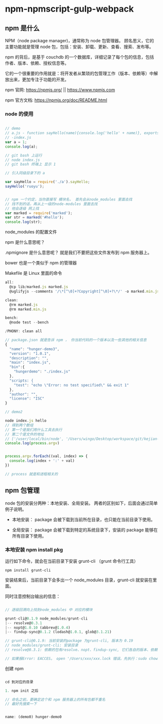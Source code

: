 # npm-npmscript-gulp-webpack

## npm 是什么

NPM（node package manager)，通常称为 node 包管理器。
顾名思义，它的主要功能就是管理 node 包，包括：安装、卸载、更新、查看、搜索、发布等。

npm 的背后，是基于 couchdb 的一个数据库，详细记录了每个包的信息，包括作者、版本、依赖、授权信息等。

它的一个很重要的作用就是：将开发者从繁琐的包管理工作（版本、依赖等）中解放出来，更加专注于功能的开发。

npm 官网: https://npmjs.org/ || https://www.npmjs.com

npm 官方文档: https://npmjs.org/doc/README.html

### node 的使用

```js

// demo
// a.js - function sayHello(name){console.log('hello' + name)}, exports.sayHello = sayHello
// -index.js
var a = 1;
console.log(a);

// git bash 上运行
// node index.js
// git bash 终端上 显示 1

// 引入同级目录下的 a

var sayHello = require('./a').sayHello;
sayHello('ruoyu');


// npm 一个约定，当你直接写 模块名， 首先会从node_modules 里面去找
// 找不到的话，再从上一级的node-modules 里面去找
// 他会逐级 网上找
var marked = require('marked');
var str = marked('#hello');
console.log(str);

```


node_modules 的配置文件

npm 是什么意思呢？

.npmignore 是什么意思呢？ 就是我们不要把这些文件发布到 npm 服务器上。

bower 也是一个类似于 npm 的管理器

Makefile 是 Linux 里面的命令

```js
all:
  @cp lib/marked.js marked.js
  @uglifyjs --comments '/\*[^\0]+?Copyright[^\0]+?\*/' -o marked.min.js

clean:
  @rm marked.js
  @rm marked.min.js

bench:
  @node test --bench

/PHONY: clean all
```


```js
// package.json 就是告诉 npm ， 你当前代码的一个版本以及一些其他的相关信息
{
  "name": "hunger-demo3",
  "version": "1.0.1",
  "description": "",
  "main": "index.js",
  "bin":{
    "hungerdemo": "./index.js"
  },
  "scripts: {
    "test": "echo \"Error: no test specified\" && exit 1"
  },
  "author": "",
  "license": "ISC"
}

```

``` js
// demo2

node index.js hello
// 得到两个数组
// 第一个是我们用什么工具去执行
// 第二个是文件的地址
// ['/user/local/bin/node', '/Users/wingo/Desktop/workspace/git/kejian-zuoye-xianqmu/frontend-knowledge-ppt/code/npm/demo2/index.js', 'hello']
console.log(process.argv)


process.argv.forEach((val, index) => {
  console.log(index + ':' + val)
})

// process 就是和进程相关的
```

## npm 包管理

node 包的安装分两种：本地安装、全局安装。
两者的区别如下，后面会通过简单例子说明。

- 本地安装： package 会被下载到当前所在目录，也只能在当前目录下使用。

- 全局安装： package 会被下载到特定的系统目录下，安装的 package 能够在所有目录下使用。

### 本地安装 npm install pkg

运行如下命令，就会在当前目录下安装 grunt-cli （grunt 命令行工具）

```nodeJs
npm install grunt-cli
```

安装结束后，当前目录下会多出一个 node_modules 目录，grunt-cli 就安装在里面。

同时注意控制台输出的信息：

```js

// 逐级回溯向上找到node_modules 中 对应的模块

grunt-cli@0.1.9 node_modules/grunt-cli
|-- resolve@0.3.1
|-- nopt@1.0.10 (abbrev@1.0.4)
|-- findup-sync@0.1.2 (lodash@1.0.1, glob@3.1.21)

// grunt-cli@0.1.9: 当前安装的package 为grunt-cli, 版本为 0.19
// node_modules/grunt-cli: 安装目录
// resolve@0.3.1: 依赖的包有resolve、nopt、findup-sync, 它们各自的版本、依赖在后面的括号里列出来

// 如果报Error: EACCES。 open '/Users/xxx/xxx.lock 错误。先执行：sudo chown -R$(whoami) $HOME/.npm;

```

创建 npm

``` js

cd 到对应的目录

1. npm init 之后

// 命名之前，要确定这个和 npm 服务器上的所有包都不重名
// 最好先搜索一下


name: (demo0) hunger-demo0



